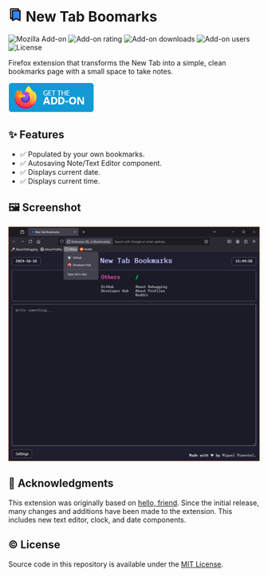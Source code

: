 <h1><img src="src/icon.svg" width="28px" /> New Tab Boomarks</h1>

![Mozilla Add-on](https://img.shields.io/amo/v/newtab-bookmarks@semanticdata)
![Add-on rating](https://img.shields.io/amo/rating/newtab-bookmarks@semanticdata)
![Add-on downloads](https://img.shields.io/amo/dw/newtab-bookmarks@semanticdata)
![Add-on users](https://img.shields.io/amo/users/newtab-bookmarks@semanticdata)
![License](https://img.shields.io/github/license/semanticdata/firefox-new-tab-notes)

Firefox extension that transforms the New Tab into a simple, clean bookmarks page with a small space to take notes.

<a href="https://addons.mozilla.org/en-US/firefox/addon/new-tab-bookmarks/" target="_blank"><img alt="Get the Addon" src="https://raw.githubusercontent.com/semanticdata/text-revealer-firefox-extension/master/firefox.png" /></a>

## ✨ Features

- ✅ Populated by your own bookmarks.
- ✅ Autosaving Note/Text Editor component.
- ✅ Displays current date.
- ✅ Displays current time.

## 🖼️ Screenshot

![screenshot](/screenshot.png)

## 💜 Acknowledgments

This extension was originally based on [hello, friend](https://github.com/jaywick/hello-friend). Since the initial release, many changes and additions have been made to the extension. This includes new text editor, clock, and date components.

## © License

Source code in this repository is available under the [MIT License](./LICENSE).
